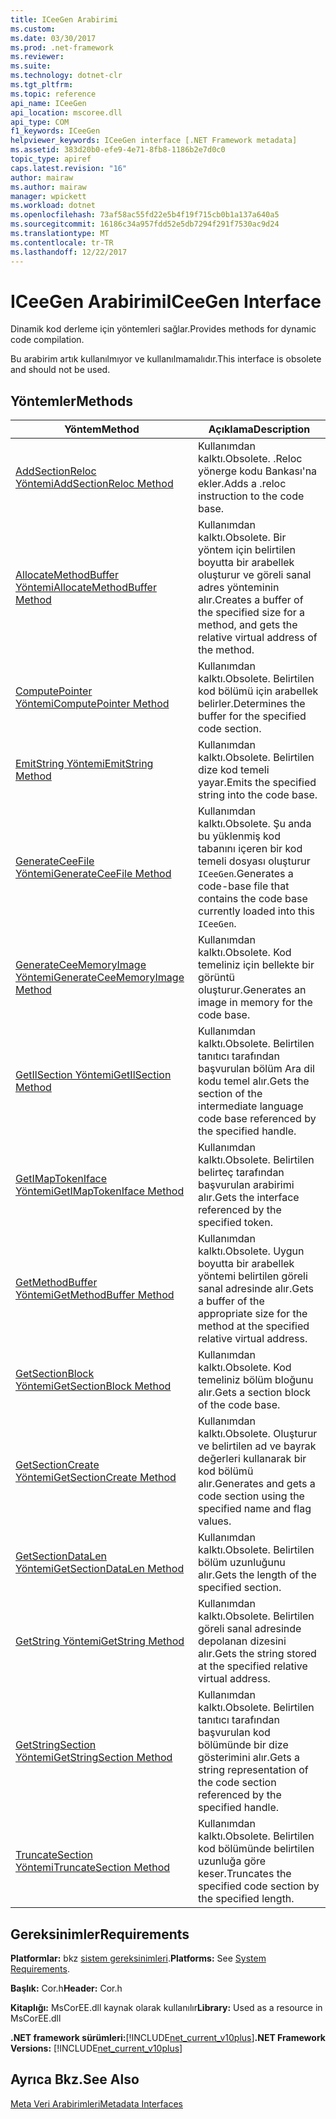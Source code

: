 ```yaml
---
title: ICeeGen Arabirimi
ms.custom: 
ms.date: 03/30/2017
ms.prod: .net-framework
ms.reviewer: 
ms.suite: 
ms.technology: dotnet-clr
ms.tgt_pltfrm: 
ms.topic: reference
api_name: ICeeGen
api_location: mscoree.dll
api_type: COM
f1_keywords: ICeeGen
helpviewer_keywords: ICeeGen interface [.NET Framework metadata]
ms.assetid: 383d20b0-efe9-4e71-8fb8-1186b2e7d0c0
topic_type: apiref
caps.latest.revision: "16"
author: mairaw
ms.author: mairaw
manager: wpickett
ms.workload: dotnet
ms.openlocfilehash: 73af58ac55fd22e5b4f19f715cb0b1a137a640a5
ms.sourcegitcommit: 16186c34a957fdd52e5db7294f291f7530ac9d24
ms.translationtype: MT
ms.contentlocale: tr-TR
ms.lasthandoff: 12/22/2017
---
```

# <a name="iceegen-interface"></a><span data-ttu-id="3e5c7-102">ICeeGen Arabirimi</span><span class="sxs-lookup"><span data-stu-id="3e5c7-102">ICeeGen Interface</span></span>
<span data-ttu-id="3e5c7-103">Dinamik kod derleme için yöntemleri sağlar.</span><span class="sxs-lookup"><span data-stu-id="3e5c7-103">Provides methods for dynamic code compilation.</span></span>  
  
 <span data-ttu-id="3e5c7-104">Bu arabirim artık kullanılmıyor ve kullanılmamalıdır.</span><span class="sxs-lookup"><span data-stu-id="3e5c7-104">This interface is obsolete and should not be used.</span></span>  
  
## <a name="methods"></a><span data-ttu-id="3e5c7-105">Yöntemler</span><span class="sxs-lookup"><span data-stu-id="3e5c7-105">Methods</span></span>  
  
|<span data-ttu-id="3e5c7-106">Yöntem</span><span class="sxs-lookup"><span data-stu-id="3e5c7-106">Method</span></span>|<span data-ttu-id="3e5c7-107">Açıklama</span><span class="sxs-lookup"><span data-stu-id="3e5c7-107">Description</span></span>|  
|------------|-----------------|  
|[<span data-ttu-id="3e5c7-108">AddSectionReloc Yöntemi</span><span class="sxs-lookup"><span data-stu-id="3e5c7-108">AddSectionReloc Method</span></span>](../../../../docs/framework/unmanaged-api/metadata/iceegen-addsectionreloc-method.md)|<span data-ttu-id="3e5c7-109">Kullanımdan kalktı.</span><span class="sxs-lookup"><span data-stu-id="3e5c7-109">Obsolete.</span></span> <span data-ttu-id="3e5c7-110">.Reloc yönerge kodu Bankası'na ekler.</span><span class="sxs-lookup"><span data-stu-id="3e5c7-110">Adds a .reloc instruction to the code base.</span></span>|  
|[<span data-ttu-id="3e5c7-111">AllocateMethodBuffer Yöntemi</span><span class="sxs-lookup"><span data-stu-id="3e5c7-111">AllocateMethodBuffer Method</span></span>](../../../../docs/framework/unmanaged-api/metadata/iceegen-allocatemethodbuffer-method.md)|<span data-ttu-id="3e5c7-112">Kullanımdan kalktı.</span><span class="sxs-lookup"><span data-stu-id="3e5c7-112">Obsolete.</span></span> <span data-ttu-id="3e5c7-113">Bir yöntem için belirtilen boyutta bir arabellek oluşturur ve göreli sanal adres yönteminin alır.</span><span class="sxs-lookup"><span data-stu-id="3e5c7-113">Creates a buffer of the specified size for a method, and gets the relative virtual address of the method.</span></span>|  
|[<span data-ttu-id="3e5c7-114">ComputePointer Yöntemi</span><span class="sxs-lookup"><span data-stu-id="3e5c7-114">ComputePointer Method</span></span>](../../../../docs/framework/unmanaged-api/metadata/iceegen-computepointer-method.md)|<span data-ttu-id="3e5c7-115">Kullanımdan kalktı.</span><span class="sxs-lookup"><span data-stu-id="3e5c7-115">Obsolete.</span></span> <span data-ttu-id="3e5c7-116">Belirtilen kod bölümü için arabellek belirler.</span><span class="sxs-lookup"><span data-stu-id="3e5c7-116">Determines the buffer for the specified code section.</span></span>|  
|[<span data-ttu-id="3e5c7-117">EmitString Yöntemi</span><span class="sxs-lookup"><span data-stu-id="3e5c7-117">EmitString Method</span></span>](../../../../docs/framework/unmanaged-api/metadata/iceegen-emitstring-method.md)|<span data-ttu-id="3e5c7-118">Kullanımdan kalktı.</span><span class="sxs-lookup"><span data-stu-id="3e5c7-118">Obsolete.</span></span> <span data-ttu-id="3e5c7-119">Belirtilen dize kod temeli yayar.</span><span class="sxs-lookup"><span data-stu-id="3e5c7-119">Emits the specified string into the code base.</span></span>|  
|[<span data-ttu-id="3e5c7-120">GenerateCeeFile Yöntemi</span><span class="sxs-lookup"><span data-stu-id="3e5c7-120">GenerateCeeFile Method</span></span>](../../../../docs/framework/unmanaged-api/metadata/iceegen-generateceefile-method.md)|<span data-ttu-id="3e5c7-121">Kullanımdan kalktı.</span><span class="sxs-lookup"><span data-stu-id="3e5c7-121">Obsolete.</span></span> <span data-ttu-id="3e5c7-122">Şu anda bu yüklenmiş kod tabanını içeren bir kod temeli dosyası oluşturur `ICeeGen`.</span><span class="sxs-lookup"><span data-stu-id="3e5c7-122">Generates a code-base file that contains the code base currently loaded into this `ICeeGen`.</span></span>|  
|[<span data-ttu-id="3e5c7-123">GenerateCeeMemoryImage Yöntemi</span><span class="sxs-lookup"><span data-stu-id="3e5c7-123">GenerateCeeMemoryImage Method</span></span>](../../../../docs/framework/unmanaged-api/metadata/iceegen-generateceememoryimage-method.md)|<span data-ttu-id="3e5c7-124">Kullanımdan kalktı.</span><span class="sxs-lookup"><span data-stu-id="3e5c7-124">Obsolete.</span></span> <span data-ttu-id="3e5c7-125">Kod temeliniz için bellekte bir görüntü oluşturur.</span><span class="sxs-lookup"><span data-stu-id="3e5c7-125">Generates an image in memory for the code base.</span></span>|  
|[<span data-ttu-id="3e5c7-126">GetIlSection Yöntemi</span><span class="sxs-lookup"><span data-stu-id="3e5c7-126">GetIlSection Method</span></span>](../../../../docs/framework/unmanaged-api/metadata/iceegen-getilsection-method.md)|<span data-ttu-id="3e5c7-127">Kullanımdan kalktı.</span><span class="sxs-lookup"><span data-stu-id="3e5c7-127">Obsolete.</span></span> <span data-ttu-id="3e5c7-128">Belirtilen tanıtıcı tarafından başvurulan bölüm Ara dil kodu temel alır.</span><span class="sxs-lookup"><span data-stu-id="3e5c7-128">Gets the section of the intermediate language code base referenced by the specified handle.</span></span>|  
|[<span data-ttu-id="3e5c7-129">GetIMapTokenIface Yöntemi</span><span class="sxs-lookup"><span data-stu-id="3e5c7-129">GetIMapTokenIface Method</span></span>](../../../../docs/framework/unmanaged-api/metadata/iceegen-getimaptokeniface-method.md)|<span data-ttu-id="3e5c7-130">Kullanımdan kalktı.</span><span class="sxs-lookup"><span data-stu-id="3e5c7-130">Obsolete.</span></span> <span data-ttu-id="3e5c7-131">Belirtilen belirteç tarafından başvurulan arabirimi alır.</span><span class="sxs-lookup"><span data-stu-id="3e5c7-131">Gets the interface referenced by the specified token.</span></span>|  
|[<span data-ttu-id="3e5c7-132">GetMethodBuffer Yöntemi</span><span class="sxs-lookup"><span data-stu-id="3e5c7-132">GetMethodBuffer Method</span></span>](../../../../docs/framework/unmanaged-api/metadata/iceegen-getmethodbuffer-method.md)|<span data-ttu-id="3e5c7-133">Kullanımdan kalktı.</span><span class="sxs-lookup"><span data-stu-id="3e5c7-133">Obsolete.</span></span> <span data-ttu-id="3e5c7-134">Uygun boyutta bir arabellek yöntemi belirtilen göreli sanal adresinde alır.</span><span class="sxs-lookup"><span data-stu-id="3e5c7-134">Gets a buffer of the appropriate size for the method at the specified relative virtual address.</span></span>|  
|[<span data-ttu-id="3e5c7-135">GetSectionBlock Yöntemi</span><span class="sxs-lookup"><span data-stu-id="3e5c7-135">GetSectionBlock Method</span></span>](../../../../docs/framework/unmanaged-api/metadata/iceegen-getsectionblock-method.md)|<span data-ttu-id="3e5c7-136">Kullanımdan kalktı.</span><span class="sxs-lookup"><span data-stu-id="3e5c7-136">Obsolete.</span></span> <span data-ttu-id="3e5c7-137">Kod temeliniz bölüm bloğunu alır.</span><span class="sxs-lookup"><span data-stu-id="3e5c7-137">Gets a section block of the code base.</span></span>|  
|[<span data-ttu-id="3e5c7-138">GetSectionCreate Yöntemi</span><span class="sxs-lookup"><span data-stu-id="3e5c7-138">GetSectionCreate Method</span></span>](../../../../docs/framework/unmanaged-api/metadata/iceegen-getsectioncreate-method.md)|<span data-ttu-id="3e5c7-139">Kullanımdan kalktı.</span><span class="sxs-lookup"><span data-stu-id="3e5c7-139">Obsolete.</span></span> <span data-ttu-id="3e5c7-140">Oluşturur ve belirtilen ad ve bayrak değerleri kullanarak bir kod bölümü alır.</span><span class="sxs-lookup"><span data-stu-id="3e5c7-140">Generates and gets a code section using the specified name and flag values.</span></span>|  
|[<span data-ttu-id="3e5c7-141">GetSectionDataLen Yöntemi</span><span class="sxs-lookup"><span data-stu-id="3e5c7-141">GetSectionDataLen Method</span></span>](../../../../docs/framework/unmanaged-api/metadata/iceegen-getsectiondatalen-method.md)|<span data-ttu-id="3e5c7-142">Kullanımdan kalktı.</span><span class="sxs-lookup"><span data-stu-id="3e5c7-142">Obsolete.</span></span> <span data-ttu-id="3e5c7-143">Belirtilen bölüm uzunluğunu alır.</span><span class="sxs-lookup"><span data-stu-id="3e5c7-143">Gets the length of the specified section.</span></span>|  
|[<span data-ttu-id="3e5c7-144">GetString Yöntemi</span><span class="sxs-lookup"><span data-stu-id="3e5c7-144">GetString Method</span></span>](../../../../docs/framework/unmanaged-api/metadata/iceegen-getstring-method.md)|<span data-ttu-id="3e5c7-145">Kullanımdan kalktı.</span><span class="sxs-lookup"><span data-stu-id="3e5c7-145">Obsolete.</span></span> <span data-ttu-id="3e5c7-146">Belirtilen göreli sanal adresinde depolanan dizesini alır.</span><span class="sxs-lookup"><span data-stu-id="3e5c7-146">Gets the string stored at the specified relative virtual address.</span></span>|  
|[<span data-ttu-id="3e5c7-147">GetStringSection Yöntemi</span><span class="sxs-lookup"><span data-stu-id="3e5c7-147">GetStringSection Method</span></span>](../../../../docs/framework/unmanaged-api/metadata/iceegen-getstringsection-method.md)|<span data-ttu-id="3e5c7-148">Kullanımdan kalktı.</span><span class="sxs-lookup"><span data-stu-id="3e5c7-148">Obsolete.</span></span> <span data-ttu-id="3e5c7-149">Belirtilen tanıtıcı tarafından başvurulan kod bölümünde bir dize gösterimini alır.</span><span class="sxs-lookup"><span data-stu-id="3e5c7-149">Gets a string representation of the code section referenced by the specified handle.</span></span>|  
|[<span data-ttu-id="3e5c7-150">TruncateSection Yöntemi</span><span class="sxs-lookup"><span data-stu-id="3e5c7-150">TruncateSection Method</span></span>](../../../../docs/framework/unmanaged-api/metadata/iceegen-truncatesection-method.md)|<span data-ttu-id="3e5c7-151">Kullanımdan kalktı.</span><span class="sxs-lookup"><span data-stu-id="3e5c7-151">Obsolete.</span></span> <span data-ttu-id="3e5c7-152">Belirtilen kod bölümünde belirtilen uzunluğa göre keser.</span><span class="sxs-lookup"><span data-stu-id="3e5c7-152">Truncates the specified code section by the specified length.</span></span>|  
  
## <a name="requirements"></a><span data-ttu-id="3e5c7-153">Gereksinimler</span><span class="sxs-lookup"><span data-stu-id="3e5c7-153">Requirements</span></span>  
 <span data-ttu-id="3e5c7-154">**Platformlar:** bkz [sistem gereksinimleri](../../../../docs/framework/get-started/system-requirements.md).</span><span class="sxs-lookup"><span data-stu-id="3e5c7-154">**Platforms:** See [System Requirements](../../../../docs/framework/get-started/system-requirements.md).</span></span>  
  
 <span data-ttu-id="3e5c7-155">**Başlık:** Cor.h</span><span class="sxs-lookup"><span data-stu-id="3e5c7-155">**Header:** Cor.h</span></span>  
  
 <span data-ttu-id="3e5c7-156">**Kitaplığı:** MsCorEE.dll kaynak olarak kullanılır</span><span class="sxs-lookup"><span data-stu-id="3e5c7-156">**Library:** Used as a resource in MsCorEE.dll</span></span>  
  
 <span data-ttu-id="3e5c7-157">**.NET framework sürümleri:**[!INCLUDE[net_current_v10plus](../../../../includes/net-current-v10plus-md.md)]</span><span class="sxs-lookup"><span data-stu-id="3e5c7-157">**.NET Framework Versions:** [!INCLUDE[net_current_v10plus](../../../../includes/net-current-v10plus-md.md)]</span></span>  
  
## <a name="see-also"></a><span data-ttu-id="3e5c7-158">Ayrıca Bkz.</span><span class="sxs-lookup"><span data-stu-id="3e5c7-158">See Also</span></span>  
 [<span data-ttu-id="3e5c7-159">Meta Veri Arabirimleri</span><span class="sxs-lookup"><span data-stu-id="3e5c7-159">Metadata Interfaces</span></span>](../../../../docs/framework/unmanaged-api/metadata/metadata-interfaces.md)
